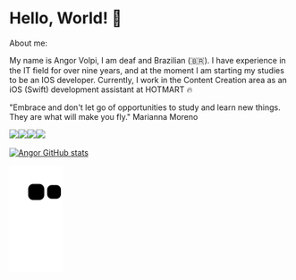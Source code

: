 # Hello, World!  🚀

<p>
About me:

My name is Angor Volpi, I am deaf and Brazilian (🇧🇷).
I have experience in the IT field for over nine years, and at the moment I am starting my studies to be an IOS developer. Currently, I work in the Content Creation area as an iOS (Swift) development assistant at HOTMART 🔥

"Embrace and don't let go of opportunities to study and learn new things. They are what will make you fly."
Marianna Moreno
</p>

<a href="https://en.wikipedia.org/wiki/IOS"><img src="https://img.shields.io/badge/iOS-000000?style=for-the-badge&logo=ios&logoColor=white"/><a href="https://apps.apple.com/us/app/xcode/id497799835?mt=12"><img src="https://img.shields.io/badge/Xcode-007ACC?style=for-the-badge&logo=Xcode&logoColor=white"/><a href="https://developer.apple.com/swift/"><img src="https://img.shields.io/badge/Swift-FA7343?style=for-the-badge&logo=swift&logoColor=white"/><a href="https://www.linkedin.com/in/angor-volpi-silva-rezende/"><img src="https://img.shields.io/badge/LinkedIn-0077B5?style=for-the-badge&logo=linkedin&logoColor=white"/>
  
![Angor GitHub stats](https://github-readme-stats.vercel.app/api?username=angorrezende-hotmart&show_icons=true&theme=highcontrast)
  
  ![snake gif](https://github.com/angorrezende-hotmart/angorrezende-hotmart/blob/output/github-contribution-grid-snake.svg)
